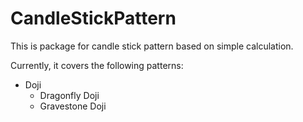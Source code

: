 # CandleStickPattern

This is package for candle stick pattern based on simple calculation.

Currently, it covers the following patterns:

- Doji
    - Dragonfly Doji
    - Gravestone Doji


